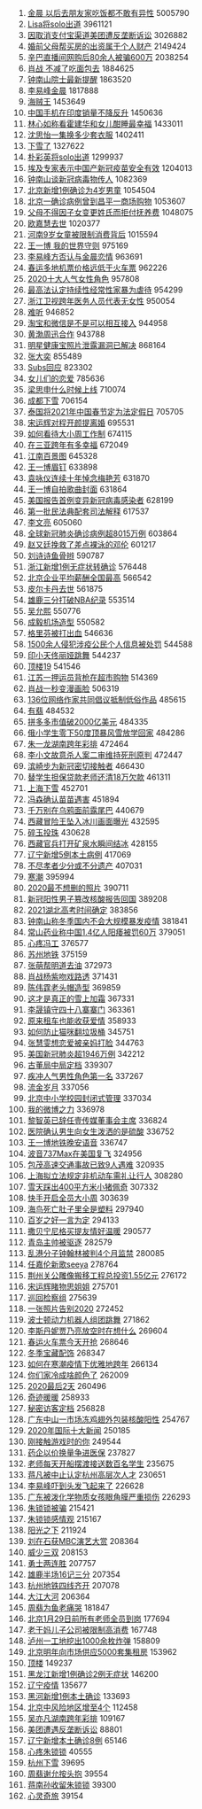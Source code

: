 1. [金晨 以后去朋友家吃饭都不敢有异性](https://s.weibo.com/weibo?q=%E9%87%91%E6%99%A8%20%E4%BB%A5%E5%90%8E%E5%8E%BB%E6%9C%8B%E5%8F%8B%E5%AE%B6%E5%90%83%E9%A5%AD%E9%83%BD%E4%B8%8D%E6%95%A2%E6%9C%89%E5%BC%82%E6%80%A7&Refer=top) 5005790
1. [Lisa将solo出道](https://s.weibo.com/weibo?q=%23Lisa%E5%B0%86solo%E5%87%BA%E9%81%93%23&Refer=top) 3961121
1. [因取消支付宝渠道美团遭反垄断诉讼](https://s.weibo.com/weibo?q=%23%E5%9B%A0%E5%8F%96%E6%B6%88%E6%94%AF%E4%BB%98%E5%AE%9D%E6%B8%A0%E9%81%93%E7%BE%8E%E5%9B%A2%E9%81%AD%E5%8F%8D%E5%9E%84%E6%96%AD%E8%AF%89%E8%AE%BC%23&Refer=top) 3026882
1. [婚前父母帮买房的出资属于个人财产](https://s.weibo.com/weibo?q=%23%E5%A9%9A%E5%89%8D%E7%88%B6%E6%AF%8D%E5%B8%AE%E4%B9%B0%E6%88%BF%E7%9A%84%E5%87%BA%E8%B5%84%E5%B1%9E%E4%BA%8E%E4%B8%AA%E4%BA%BA%E8%B4%A2%E4%BA%A7%23&Refer=top) 2149424
1. [辛巴直播间网购后80余人被骗600万](https://s.weibo.com/weibo?q=%23%E8%BE%9B%E5%B7%B4%E7%9B%B4%E6%92%AD%E9%97%B4%E7%BD%91%E8%B4%AD%E5%90%8E80%E4%BD%99%E4%BA%BA%E8%A2%AB%E9%AA%97600%E4%B8%87%23&Refer=top) 2038254
1. [肖战 不减了吃面包去](https://s.weibo.com/weibo?q=%E8%82%96%E6%88%98%20%E4%B8%8D%E5%87%8F%E4%BA%86%E5%90%83%E9%9D%A2%E5%8C%85%E5%8E%BB&Refer=top) 1884625
1. [钟南山院士最新提醒](https://s.weibo.com/weibo?q=%23%E9%92%9F%E5%8D%97%E5%B1%B1%E9%99%A2%E5%A3%AB%E6%9C%80%E6%96%B0%E6%8F%90%E9%86%92%23&Refer=top) 1863520
1. [李易峰金晨](https://s.weibo.com/weibo?q=%E6%9D%8E%E6%98%93%E5%B3%B0%E9%87%91%E6%99%A8&Refer=top) 1817888
1. [海贼王](https://s.weibo.com/weibo?q=%E6%B5%B7%E8%B4%BC%E7%8E%8B&Refer=top) 1453649
1. [中国手机在印度销量不降反升](https://s.weibo.com/weibo?q=%23%E4%B8%AD%E5%9B%BD%E6%89%8B%E6%9C%BA%E5%9C%A8%E5%8D%B0%E5%BA%A6%E9%94%80%E9%87%8F%E4%B8%8D%E9%99%8D%E5%8F%8D%E5%8D%87%23&Refer=top) 1450636
1. [林心如称看霍建华和女儿酣睡最幸福](https://s.weibo.com/weibo?q=%E6%9E%97%E5%BF%83%E5%A6%82%E7%A7%B0%E7%9C%8B%E9%9C%8D%E5%BB%BA%E5%8D%8E%E5%92%8C%E5%A5%B3%E5%84%BF%E9%85%A3%E7%9D%A1%E6%9C%80%E5%B9%B8%E7%A6%8F&Refer=top) 1433011
1. [沈思怡一集换多少套衣服](https://s.weibo.com/weibo?q=%23%E6%B2%88%E6%80%9D%E6%80%A1%E4%B8%80%E9%9B%86%E6%8D%A2%E5%A4%9A%E5%B0%91%E5%A5%97%E8%A1%A3%E6%9C%8D%23&Refer=top) 1402411
1. [下雪了](https://s.weibo.com/weibo?q=%E4%B8%8B%E9%9B%AA%E4%BA%86&Refer=top) 1327622
1. [朴彩英将solo出道](https://s.weibo.com/weibo?q=%23%E6%9C%B4%E5%BD%A9%E8%8B%B1%E5%B0%86solo%E5%87%BA%E9%81%93%23&Refer=top) 1299937
1. [埃及专家表示中国产新冠疫苗安全有效](https://s.weibo.com/weibo?q=%23%E5%9F%83%E5%8F%8A%E4%B8%93%E5%AE%B6%E8%A1%A8%E7%A4%BA%E4%B8%AD%E5%9B%BD%E4%BA%A7%E6%96%B0%E5%86%A0%E7%96%AB%E8%8B%97%E5%AE%89%E5%85%A8%E6%9C%89%E6%95%88%23&Refer=top) 1204013
1. [钟南山谈新冠病毒物传人](https://s.weibo.com/weibo?q=%23%E9%92%9F%E5%8D%97%E5%B1%B1%E8%B0%88%E6%96%B0%E5%86%A0%E7%97%85%E6%AF%92%E7%89%A9%E4%BC%A0%E4%BA%BA%23&Refer=top) 1082369
1. [北京新增1例确诊为4岁男童](https://s.weibo.com/weibo?q=%23%E5%8C%97%E4%BA%AC%E6%96%B0%E5%A2%9E1%E4%BE%8B%E7%A1%AE%E8%AF%8A%E4%B8%BA4%E5%B2%81%E7%94%B7%E7%AB%A5%23&Refer=top) 1054504
1. [北京一确诊病例曾到昌平一商场购物](https://s.weibo.com/weibo?q=%23%E5%8C%97%E4%BA%AC%E4%B8%80%E7%A1%AE%E8%AF%8A%E7%97%85%E4%BE%8B%E6%9B%BE%E5%88%B0%E6%98%8C%E5%B9%B3%E4%B8%80%E5%95%86%E5%9C%BA%E8%B4%AD%E7%89%A9%23&Refer=top) 1053607
1. [父母不得因子女变更姓氏而拒付抚养费](https://s.weibo.com/weibo?q=%23%E7%88%B6%E6%AF%8D%E4%B8%8D%E5%BE%97%E5%9B%A0%E5%AD%90%E5%A5%B3%E5%8F%98%E6%9B%B4%E5%A7%93%E6%B0%8F%E8%80%8C%E6%8B%92%E4%BB%98%E6%8A%9A%E5%85%BB%E8%B4%B9%23&Refer=top) 1048075
1. [欧嘉慧去世](https://s.weibo.com/weibo?q=%E6%AC%A7%E5%98%89%E6%85%A7%E5%8E%BB%E4%B8%96&Refer=top) 1020377
1. [河南9岁女童被限制消费背后](https://s.weibo.com/weibo?q=%23%E6%B2%B3%E5%8D%979%E5%B2%81%E5%A5%B3%E7%AB%A5%E8%A2%AB%E9%99%90%E5%88%B6%E6%B6%88%E8%B4%B9%E8%83%8C%E5%90%8E%23&Refer=top) 1015594
1. [王一博 我的世界守则](https://s.weibo.com/weibo?q=%E7%8E%8B%E4%B8%80%E5%8D%9A%20%E6%88%91%E7%9A%84%E4%B8%96%E7%95%8C%E5%AE%88%E5%88%99&Refer=top) 975169
1. [李易峰方否认与金晨恋情](https://s.weibo.com/weibo?q=%23%E6%9D%8E%E6%98%93%E5%B3%B0%E6%96%B9%E5%90%A6%E8%AE%A4%E4%B8%8E%E9%87%91%E6%99%A8%E6%81%8B%E6%83%85%23&Refer=top) 963691
1. [春运多地机票价格远低于火车票](https://s.weibo.com/weibo?q=%23%E6%98%A5%E8%BF%90%E5%A4%9A%E5%9C%B0%E6%9C%BA%E7%A5%A8%E4%BB%B7%E6%A0%BC%E8%BF%9C%E4%BD%8E%E4%BA%8E%E7%81%AB%E8%BD%A6%E7%A5%A8%23&Refer=top) 962226
1. [2020十大人气女性角色](https://s.weibo.com/weibo?q=%232020%E5%8D%81%E5%A4%A7%E4%BA%BA%E6%B0%94%E5%A5%B3%E6%80%A7%E8%A7%92%E8%89%B2%23&Refer=top) 957808
1. [最高法认定持续性经常性家暴为虐待](https://s.weibo.com/weibo?q=%E6%9C%80%E9%AB%98%E6%B3%95%E8%AE%A4%E5%AE%9A%E6%8C%81%E7%BB%AD%E6%80%A7%E7%BB%8F%E5%B8%B8%E6%80%A7%E5%AE%B6%E6%9A%B4%E4%B8%BA%E8%99%90%E5%BE%85&Refer=top) 954299
1. [浙江卫视跨年医务人员代表无女性](https://s.weibo.com/weibo?q=%23%E6%B5%99%E6%B1%9F%E5%8D%AB%E8%A7%86%E8%B7%A8%E5%B9%B4%E5%8C%BB%E5%8A%A1%E4%BA%BA%E5%91%98%E4%BB%A3%E8%A1%A8%E6%97%A0%E5%A5%B3%E6%80%A7%23&Refer=top) 950054
1. [难听](https://s.weibo.com/weibo?q=%E9%9A%BE%E5%90%AC&Refer=top) 946852
1. [淘宝和微信是不是可以相互接入](https://s.weibo.com/weibo?q=%23%E6%B7%98%E5%AE%9D%E5%92%8C%E5%BE%AE%E4%BF%A1%E6%98%AF%E4%B8%8D%E6%98%AF%E5%8F%AF%E4%BB%A5%E7%9B%B8%E4%BA%92%E6%8E%A5%E5%85%A5%23&Refer=top) 944958
1. [黄渤周迅合作](https://s.weibo.com/weibo?q=%E9%BB%84%E6%B8%A4%E5%91%A8%E8%BF%85%E5%90%88%E4%BD%9C&Refer=top) 943788
1. [明星健康宝照片泄露漏洞已解决](https://s.weibo.com/weibo?q=%23%E6%98%8E%E6%98%9F%E5%81%A5%E5%BA%B7%E5%AE%9D%E7%85%A7%E7%89%87%E6%B3%84%E9%9C%B2%E6%BC%8F%E6%B4%9E%E5%B7%B2%E8%A7%A3%E5%86%B3%23&Refer=top) 868164
1. [张大奕](https://s.weibo.com/weibo?q=%E5%BC%A0%E5%A4%A7%E5%A5%95&Refer=top) 855489
1. [Subs回应](https://s.weibo.com/weibo?q=Subs%E5%9B%9E%E5%BA%94&Refer=top) 823302
1. [女儿们的恋爱](https://s.weibo.com/weibo?q=%E5%A5%B3%E5%84%BF%E4%BB%AC%E7%9A%84%E6%81%8B%E7%88%B1&Refer=top) 785636
1. [梁思申什么时候上线](https://s.weibo.com/weibo?q=%23%E6%A2%81%E6%80%9D%E7%94%B3%E4%BB%80%E4%B9%88%E6%97%B6%E5%80%99%E4%B8%8A%E7%BA%BF%23&Refer=top) 710074
1. [成都下雪](https://s.weibo.com/weibo?q=%E6%88%90%E9%83%BD%E4%B8%8B%E9%9B%AA&Refer=top) 706154
1. [泰国将2021年中国春节定为法定假日](https://s.weibo.com/weibo?q=%23%E6%B3%B0%E5%9B%BD%E5%B0%862021%E5%B9%B4%E4%B8%AD%E5%9B%BD%E6%98%A5%E8%8A%82%E5%AE%9A%E4%B8%BA%E6%B3%95%E5%AE%9A%E5%81%87%E6%97%A5%23&Refer=top) 705705
1. [宋运辉对程开颜提离婚](https://s.weibo.com/weibo?q=%23%E5%AE%8B%E8%BF%90%E8%BE%89%E5%AF%B9%E7%A8%8B%E5%BC%80%E9%A2%9C%E6%8F%90%E7%A6%BB%E5%A9%9A%23&Refer=top) 695531
1. [如何看待大小周工作制](https://s.weibo.com/weibo?q=%23%E5%A6%82%E4%BD%95%E7%9C%8B%E5%BE%85%E5%A4%A7%E5%B0%8F%E5%91%A8%E5%B7%A5%E4%BD%9C%E5%88%B6%23&Refer=top) 674115
1. [在三亚跨年有多幸福](https://s.weibo.com/weibo?q=%23%E5%9C%A8%E4%B8%89%E4%BA%9A%E8%B7%A8%E5%B9%B4%E6%9C%89%E5%A4%9A%E5%B9%B8%E7%A6%8F%23&Refer=top) 672049
1. [江南百景图](https://s.weibo.com/weibo?q=%E6%B1%9F%E5%8D%97%E7%99%BE%E6%99%AF%E5%9B%BE&Refer=top) 645328
1. [王一博眉钉](https://s.weibo.com/weibo?q=%23%E7%8E%8B%E4%B8%80%E5%8D%9A%E7%9C%89%E9%92%89%23&Refer=top) 633898
1. [袁咏仪连续十年悼念梅艳芳](https://s.weibo.com/weibo?q=%E8%A2%81%E5%92%8F%E4%BB%AA%E8%BF%9E%E7%BB%AD%E5%8D%81%E5%B9%B4%E6%82%BC%E5%BF%B5%E6%A2%85%E8%89%B3%E8%8A%B3&Refer=top) 631870
1. [王一博自拍歌曲封面](https://s.weibo.com/weibo?q=%23%E7%8E%8B%E4%B8%80%E5%8D%9A%E8%87%AA%E6%8B%8D%E6%AD%8C%E6%9B%B2%E5%B0%81%E9%9D%A2%23&Refer=top) 631864
1. [美国报告首例变异新冠病毒感染者](https://s.weibo.com/weibo?q=%23%E7%BE%8E%E5%9B%BD%E6%8A%A5%E5%91%8A%E9%A6%96%E4%BE%8B%E5%8F%98%E5%BC%82%E6%96%B0%E5%86%A0%E7%97%85%E6%AF%92%E6%84%9F%E6%9F%93%E8%80%85%23&Refer=top) 628199
1. [第一批民法典配套司法解释](https://s.weibo.com/weibo?q=%23%E7%AC%AC%E4%B8%80%E6%89%B9%E6%B0%91%E6%B3%95%E5%85%B8%E9%85%8D%E5%A5%97%E5%8F%B8%E6%B3%95%E8%A7%A3%E9%87%8A%23&Refer=top) 617537
1. [李文亮](https://s.weibo.com/weibo?q=%E6%9D%8E%E6%96%87%E4%BA%AE&Refer=top) 605060
1. [全球新冠肺炎确诊病例超8015万例](https://s.weibo.com/weibo?q=%23%E5%85%A8%E7%90%83%E6%96%B0%E5%86%A0%E8%82%BA%E7%82%8E%E7%A1%AE%E8%AF%8A%E7%97%85%E4%BE%8B%E8%B6%858015%E4%B8%87%E4%BE%8B%23&Refer=top) 603864
1. [赵又廷挽救了差点裸泳的邓伦](https://s.weibo.com/weibo?q=%23%E8%B5%B5%E5%8F%88%E5%BB%B7%E6%8C%BD%E6%95%91%E4%BA%86%E5%B7%AE%E7%82%B9%E8%A3%B8%E6%B3%B3%E7%9A%84%E9%82%93%E4%BC%A6%23&Refer=top) 601217
1. [刘诗诗鱼骨辫](https://s.weibo.com/weibo?q=%23%E5%88%98%E8%AF%97%E8%AF%97%E9%B1%BC%E9%AA%A8%E8%BE%AB%23&Refer=top) 590787
1. [浙江新增1例无症状转确诊](https://s.weibo.com/weibo?q=%23%E6%B5%99%E6%B1%9F%E6%96%B0%E5%A2%9E1%E4%BE%8B%E6%97%A0%E7%97%87%E7%8A%B6%E8%BD%AC%E7%A1%AE%E8%AF%8A%23&Refer=top) 576448
1. [北京企业平均薪酬全国最高](https://s.weibo.com/weibo?q=%23%E5%8C%97%E4%BA%AC%E4%BC%81%E4%B8%9A%E5%B9%B3%E5%9D%87%E8%96%AA%E9%85%AC%E5%85%A8%E5%9B%BD%E6%9C%80%E9%AB%98%23&Refer=top) 566542
1. [皮尔卡丹去世](https://s.weibo.com/weibo?q=%23%E7%9A%AE%E5%B0%94%E5%8D%A1%E4%B8%B9%E5%8E%BB%E4%B8%96%23&Refer=top) 561875
1. [雄鹿三分打破NBA纪录](https://s.weibo.com/weibo?q=%E9%9B%84%E9%B9%BF%E4%B8%89%E5%88%86%E6%89%93%E7%A0%B4NBA%E7%BA%AA%E5%BD%95&Refer=top) 553514
1. [吴允熙](https://s.weibo.com/weibo?q=%E5%90%B4%E5%85%81%E7%86%99&Refer=top) 550776
1. [成毅机场造型](https://s.weibo.com/weibo?q=%23%E6%88%90%E6%AF%85%E6%9C%BA%E5%9C%BA%E9%80%A0%E5%9E%8B%23&Refer=top) 550582
1. [格里芬被打出血](https://s.weibo.com/weibo?q=%E6%A0%BC%E9%87%8C%E8%8A%AC%E8%A2%AB%E6%89%93%E5%87%BA%E8%A1%80&Refer=top) 546636
1. [1500余人侵犯涉疫公民个人信息被处罚](https://s.weibo.com/weibo?q=%231500%E4%BD%99%E4%BA%BA%E4%BE%B5%E7%8A%AF%E6%B6%89%E7%96%AB%E5%85%AC%E6%B0%91%E4%B8%AA%E4%BA%BA%E4%BF%A1%E6%81%AF%E8%A2%AB%E5%A4%84%E7%BD%9A%23&Refer=top) 544588
1. [印小天佟丽娅跳舞](https://s.weibo.com/weibo?q=%23%E5%8D%B0%E5%B0%8F%E5%A4%A9%E4%BD%9F%E4%B8%BD%E5%A8%85%E8%B7%B3%E8%88%9E%23&Refer=top) 544237
1. [顶楼19](https://s.weibo.com/weibo?q=%E9%A1%B6%E6%A5%BC19&Refer=top) 541546
1. [江苏一押运员背枪在超市购物](https://s.weibo.com/weibo?q=%E6%B1%9F%E8%8B%8F%E4%B8%80%E6%8A%BC%E8%BF%90%E5%91%98%E8%83%8C%E6%9E%AA%E5%9C%A8%E8%B6%85%E5%B8%82%E8%B4%AD%E7%89%A9&Refer=top) 514369
1. [肖战一秒变漫画脸](https://s.weibo.com/weibo?q=%E8%82%96%E6%88%98%E4%B8%80%E7%A7%92%E5%8F%98%E6%BC%AB%E7%94%BB%E8%84%B8&Refer=top) 506319
1. [136位网络作家共同倡议抵制低俗作品](https://s.weibo.com/weibo?q=%23136%E4%BD%8D%E7%BD%91%E7%BB%9C%E4%BD%9C%E5%AE%B6%E5%85%B1%E5%90%8C%E5%80%A1%E8%AE%AE%E6%8A%B5%E5%88%B6%E4%BD%8E%E4%BF%97%E4%BD%9C%E5%93%81%23&Refer=top) 485615
1. [有翡](https://s.weibo.com/weibo?q=%E6%9C%89%E7%BF%A1&Refer=top) 484532
1. [拼多多市值破2000亿美元](https://s.weibo.com/weibo?q=%23%E6%8B%BC%E5%A4%9A%E5%A4%9A%E5%B8%82%E5%80%BC%E7%A0%B42000%E4%BA%BF%E7%BE%8E%E5%85%83%23&Refer=top) 484335
1. [俄小学生零下50度顶暴风雪放学回家](https://s.weibo.com/weibo?q=%23%E4%BF%84%E5%B0%8F%E5%AD%A6%E7%94%9F%E9%9B%B6%E4%B8%8B50%E5%BA%A6%E9%A1%B6%E6%9A%B4%E9%A3%8E%E9%9B%AA%E6%94%BE%E5%AD%A6%E5%9B%9E%E5%AE%B6%23&Refer=top) 484286
1. [朱一龙湖南跨年彩排](https://s.weibo.com/weibo?q=%23%E6%9C%B1%E4%B8%80%E9%BE%99%E6%B9%96%E5%8D%97%E8%B7%A8%E5%B9%B4%E5%BD%A9%E6%8E%92%23&Refer=top) 472464
1. [李小文故意杀人案二审维持死刑原判](https://s.weibo.com/weibo?q=%23%E6%9D%8E%E5%B0%8F%E6%96%87%E6%95%85%E6%84%8F%E6%9D%80%E4%BA%BA%E6%A1%88%E4%BA%8C%E5%AE%A1%E7%BB%B4%E6%8C%81%E6%AD%BB%E5%88%91%E5%8E%9F%E5%88%A4%23&Refer=top) 472447
1. [滨崎步为新冠密切接触者](https://s.weibo.com/weibo?q=%E6%BB%A8%E5%B4%8E%E6%AD%A5%E4%B8%BA%E6%96%B0%E5%86%A0%E5%AF%86%E5%88%87%E6%8E%A5%E8%A7%A6%E8%80%85&Refer=top) 466430
1. [替学生担保贷款老师还清18万欠款](https://s.weibo.com/weibo?q=%E6%9B%BF%E5%AD%A6%E7%94%9F%E6%8B%85%E4%BF%9D%E8%B4%B7%E6%AC%BE%E8%80%81%E5%B8%88%E8%BF%98%E6%B8%8518%E4%B8%87%E6%AC%A0%E6%AC%BE&Refer=top) 461311
1. [上海下雪](https://s.weibo.com/weibo?q=%E4%B8%8A%E6%B5%B7%E4%B8%8B%E9%9B%AA&Refer=top) 452701
1. [冯森确认苗苗遇害](https://s.weibo.com/weibo?q=%23%E5%86%AF%E6%A3%AE%E7%A1%AE%E8%AE%A4%E8%8B%97%E8%8B%97%E9%81%87%E5%AE%B3%23&Refer=top) 451894
1. [千万别在乌鸦面前露尾巴](https://s.weibo.com/weibo?q=%23%E5%8D%83%E4%B8%87%E5%88%AB%E5%9C%A8%E4%B9%8C%E9%B8%A6%E9%9D%A2%E5%89%8D%E9%9C%B2%E5%B0%BE%E5%B7%B4%23&Refer=top) 440679
1. [西藏冒险王坠入冰川画面曝光](https://s.weibo.com/weibo?q=%23%E8%A5%BF%E8%97%8F%E5%86%92%E9%99%A9%E7%8E%8B%E5%9D%A0%E5%85%A5%E5%86%B0%E5%B7%9D%E7%94%BB%E9%9D%A2%E6%9B%9D%E5%85%89%23&Refer=top) 432595
1. [碎玉投珠](https://s.weibo.com/weibo?q=%E7%A2%8E%E7%8E%89%E6%8A%95%E7%8F%A0&Refer=top) 430628
1. [西藏官兵打开矿泉水瞬间结冰](https://s.weibo.com/weibo?q=%23%E8%A5%BF%E8%97%8F%E5%AE%98%E5%85%B5%E6%89%93%E5%BC%80%E7%9F%BF%E6%B3%89%E6%B0%B4%E7%9E%AC%E9%97%B4%E7%BB%93%E5%86%B0%23&Refer=top) 428155
1. [辽宁新增5例本土病例](https://s.weibo.com/weibo?q=%23%E8%BE%BD%E5%AE%81%E6%96%B0%E5%A2%9E5%E4%BE%8B%E6%9C%AC%E5%9C%9F%E7%97%85%E4%BE%8B%23&Refer=top) 417069
1. [不尽孝者少分或不分遗产](https://s.weibo.com/weibo?q=%23%E4%B8%8D%E5%B0%BD%E5%AD%9D%E8%80%85%E5%B0%91%E5%88%86%E6%88%96%E4%B8%8D%E5%88%86%E9%81%97%E4%BA%A7%23&Refer=top) 407031
1. [寒潮](https://s.weibo.com/weibo?q=%E5%AF%92%E6%BD%AE&Refer=top) 395994
1. [2020最不想删的照片](https://s.weibo.com/weibo?q=%232020%E6%9C%80%E4%B8%8D%E6%83%B3%E5%88%A0%E7%9A%84%E7%85%A7%E7%89%87%23&Refer=top) 390711
1. [新冠阳性男子篡改核酸报告回国](https://s.weibo.com/weibo?q=%23%E6%96%B0%E5%86%A0%E9%98%B3%E6%80%A7%E7%94%B7%E5%AD%90%E7%AF%A1%E6%94%B9%E6%A0%B8%E9%85%B8%E6%8A%A5%E5%91%8A%E5%9B%9E%E5%9B%BD%23&Refer=top) 389208
1. [2021湖北高考时间确定](https://s.weibo.com/weibo?q=%232021%E6%B9%96%E5%8C%97%E9%AB%98%E8%80%83%E6%97%B6%E9%97%B4%E7%A1%AE%E5%AE%9A%23&Refer=top) 383856
1. [钟南山称冬季国内不会大规模暴发疫情](https://s.weibo.com/weibo?q=%23%E9%92%9F%E5%8D%97%E5%B1%B1%E7%A7%B0%E5%86%AC%E5%AD%A3%E5%9B%BD%E5%86%85%E4%B8%8D%E4%BC%9A%E5%A4%A7%E8%A7%84%E6%A8%A1%E6%9A%B4%E5%8F%91%E7%96%AB%E6%83%85%23&Refer=top) 381841
1. [常山药业称中国1.4亿人阳痿被罚60万](https://s.weibo.com/weibo?q=%23%E5%B8%B8%E5%B1%B1%E8%8D%AF%E4%B8%9A%E7%A7%B0%E4%B8%AD%E5%9B%BD1.4%E4%BA%BF%E4%BA%BA%E9%98%B3%E7%97%BF%E8%A2%AB%E7%BD%9A60%E4%B8%87%23&Refer=top) 379051
1. [心疼冯工](https://s.weibo.com/weibo?q=%23%E5%BF%83%E7%96%BC%E5%86%AF%E5%B7%A5%23&Refer=top) 376577
1. [苏州地铁](https://s.weibo.com/weibo?q=%E8%8B%8F%E5%B7%9E%E5%9C%B0%E9%93%81&Refer=top) 375159
1. [张萌帮明道去油](https://s.weibo.com/weibo?q=%23%E5%BC%A0%E8%90%8C%E5%B8%AE%E6%98%8E%E9%81%93%E5%8E%BB%E6%B2%B9%23&Refer=top) 372973
1. [肖战杨紫吻戏路透](https://s.weibo.com/weibo?q=%23%E8%82%96%E6%88%98%E6%9D%A8%E7%B4%AB%E5%90%BB%E6%88%8F%E8%B7%AF%E9%80%8F%23&Refer=top) 371431
1. [陈伟霆老头帽造型](https://s.weibo.com/weibo?q=%23%E9%99%88%E4%BC%9F%E9%9C%86%E8%80%81%E5%A4%B4%E5%B8%BD%E9%80%A0%E5%9E%8B%23&Refer=top) 369859
1. [这才是真正的雪上加霜](https://s.weibo.com/weibo?q=%23%E8%BF%99%E6%89%8D%E6%98%AF%E7%9C%9F%E6%AD%A3%E7%9A%84%E9%9B%AA%E4%B8%8A%E5%8A%A0%E9%9C%9C%23&Refer=top) 367331
1. [李晟镇守四十八寨寨门](https://s.weibo.com/weibo?q=%23%E6%9D%8E%E6%99%9F%E9%95%87%E5%AE%88%E5%9B%9B%E5%8D%81%E5%85%AB%E5%AF%A8%E5%AF%A8%E9%97%A8%23&Refer=top) 363361
1. [原来租车也能收获爱情](https://s.weibo.com/weibo?q=%23%E5%8E%9F%E6%9D%A5%E7%A7%9F%E8%BD%A6%E4%B9%9F%E8%83%BD%E6%94%B6%E8%8E%B7%E7%88%B1%E6%83%85%23&Refer=top) 358933
1. [如何防止猫咪翻垃圾桶](https://s.weibo.com/weibo?q=%23%E5%A6%82%E4%BD%95%E9%98%B2%E6%AD%A2%E7%8C%AB%E5%92%AA%E7%BF%BB%E5%9E%83%E5%9C%BE%E6%A1%B6%23&Refer=top) 345751
1. [张慧雯想恋爱被亲妈打脸](https://s.weibo.com/weibo?q=%23%E5%BC%A0%E6%85%A7%E9%9B%AF%E6%83%B3%E6%81%8B%E7%88%B1%E8%A2%AB%E4%BA%B2%E5%A6%88%E6%89%93%E8%84%B8%23&Refer=top) 344763
1. [美国新冠肺炎超1946万例](https://s.weibo.com/weibo?q=%23%E7%BE%8E%E5%9B%BD%E6%96%B0%E5%86%A0%E8%82%BA%E7%82%8E%E8%B6%851946%E4%B8%87%E4%BE%8B%23&Refer=top) 342212
1. [古董局中局定档](https://s.weibo.com/weibo?q=%E5%8F%A4%E8%91%A3%E5%B1%80%E4%B8%AD%E5%B1%80%E5%AE%9A%E6%A1%A3&Refer=top) 339307
1. [疾冲人气男性角色第一名](https://s.weibo.com/weibo?q=%23%E7%96%BE%E5%86%B2%E4%BA%BA%E6%B0%94%E7%94%B7%E6%80%A7%E8%A7%92%E8%89%B2%E7%AC%AC%E4%B8%80%E5%90%8D%23&Refer=top) 337267
1. [流金岁月](https://s.weibo.com/weibo?q=%E6%B5%81%E9%87%91%E5%B2%81%E6%9C%88&Refer=top) 337056
1. [北京中小学校园封闭式管理](https://s.weibo.com/weibo?q=%23%E5%8C%97%E4%BA%AC%E4%B8%AD%E5%B0%8F%E5%AD%A6%E6%A0%A1%E5%9B%AD%E5%B0%81%E9%97%AD%E5%BC%8F%E7%AE%A1%E7%90%86%23&Refer=top) 337034
1. [我的微博之力](https://s.weibo.com/weibo?q=%23%E6%88%91%E7%9A%84%E5%BE%AE%E5%8D%9A%E4%B9%8B%E5%8A%9B%23&Refer=top) 336978
1. [黎智英已辞任壹传媒董事会主席](https://s.weibo.com/weibo?q=%23%E9%BB%8E%E6%99%BA%E8%8B%B1%E5%B7%B2%E8%BE%9E%E4%BB%BB%E5%A3%B9%E4%BC%A0%E5%AA%92%E8%91%A3%E4%BA%8B%E4%BC%9A%E4%B8%BB%E5%B8%AD%23&Refer=top) 336824
1. [医院确认男生向女生泼洒的是硫酸](https://s.weibo.com/weibo?q=%23%E5%8C%BB%E9%99%A2%E7%A1%AE%E8%AE%A4%E7%94%B7%E7%94%9F%E5%90%91%E5%A5%B3%E7%94%9F%E6%B3%BC%E6%B4%92%E7%9A%84%E6%98%AF%E7%A1%AB%E9%85%B8%23&Refer=top) 336752
1. [王一博地铁晚安语音](https://s.weibo.com/weibo?q=%23%E7%8E%8B%E4%B8%80%E5%8D%9A%E5%9C%B0%E9%93%81%E6%99%9A%E5%AE%89%E8%AF%AD%E9%9F%B3%23&Refer=top) 336747
1. [波音737Max在美国复飞](https://s.weibo.com/weibo?q=%E6%B3%A2%E9%9F%B3737Max%E5%9C%A8%E7%BE%8E%E5%9B%BD%E5%A4%8D%E9%A3%9E&Refer=top) 324956
1. [包茂高速交通事故已致9人遇难](https://s.weibo.com/weibo?q=%23%E5%8C%85%E8%8C%82%E9%AB%98%E9%80%9F%E4%BA%A4%E9%80%9A%E4%BA%8B%E6%95%85%E5%B7%B2%E8%87%B49%E4%BA%BA%E9%81%87%E9%9A%BE%23&Refer=top) 320935
1. [上海拟立法规定非机动车需礼让行人](https://s.weibo.com/weibo?q=%23%E4%B8%8A%E6%B5%B7%E6%8B%9F%E7%AB%8B%E6%B3%95%E8%A7%84%E5%AE%9A%E9%9D%9E%E6%9C%BA%E5%8A%A8%E8%BD%A6%E9%9C%80%E7%A4%BC%E8%AE%A9%E8%A1%8C%E4%BA%BA%23&Refer=top) 308280
1. [雪天踩出400平方米小猪佩奇](https://s.weibo.com/weibo?q=%E9%9B%AA%E5%A4%A9%E8%B8%A9%E5%87%BA400%E5%B9%B3%E6%96%B9%E7%B1%B3%E5%B0%8F%E7%8C%AA%E4%BD%A9%E5%A5%87&Refer=top) 307332
1. [快手开启全员大小周](https://s.weibo.com/weibo?q=%E5%BF%AB%E6%89%8B%E5%BC%80%E5%90%AF%E5%85%A8%E5%91%98%E5%A4%A7%E5%B0%8F%E5%91%A8&Refer=top) 303639
1. [海鸟死亡肚子里全是塑料](https://s.weibo.com/weibo?q=%23%E6%B5%B7%E9%B8%9F%E6%AD%BB%E4%BA%A1%E8%82%9A%E5%AD%90%E9%87%8C%E5%85%A8%E6%98%AF%E5%A1%91%E6%96%99%23&Refer=top) 297940
1. [百岁之好一言为定](https://s.weibo.com/weibo?q=%E7%99%BE%E5%B2%81%E4%B9%8B%E5%A5%BD%E4%B8%80%E8%A8%80%E4%B8%BA%E5%AE%9A&Refer=top) 294133
1. [撒贝宁尼格买提友情好温暖](https://s.weibo.com/weibo?q=%23%E6%92%92%E8%B4%9D%E5%AE%81%E5%B0%BC%E6%A0%BC%E4%B9%B0%E6%8F%90%E5%8F%8B%E6%83%85%E5%A5%BD%E6%B8%A9%E6%9A%96%23&Refer=top) 290577
1. [青岛主帅被驱逐](https://s.weibo.com/weibo?q=%23%E9%9D%92%E5%B2%9B%E4%B8%BB%E5%B8%85%E8%A2%AB%E9%A9%B1%E9%80%90%23&Refer=top) 282579
1. [乱港分子钟翰林被判4个月监禁](https://s.weibo.com/weibo?q=%23%E4%B9%B1%E6%B8%AF%E5%88%86%E5%AD%90%E9%92%9F%E7%BF%B0%E6%9E%97%E8%A2%AB%E5%88%A44%E4%B8%AA%E6%9C%88%E7%9B%91%E7%A6%81%23&Refer=top) 280085
1. [任嘉伦新歌seeya](https://s.weibo.com/weibo?q=%23%E4%BB%BB%E5%98%89%E4%BC%A6%E6%96%B0%E6%AD%8Cseeya%23&Refer=top) 278764
1. [荆州关公雕像搬移工程总投资1.55亿元](https://s.weibo.com/weibo?q=%E8%8D%86%E5%B7%9E%E5%85%B3%E5%85%AC%E9%9B%95%E5%83%8F%E6%90%AC%E7%A7%BB%E5%B7%A5%E7%A8%8B%E6%80%BB%E6%8A%95%E8%B5%841.55%E4%BA%BF%E5%85%83&Refer=top) 276172
1. [宋运辉睹物思姐姐](https://s.weibo.com/weibo?q=%E5%AE%8B%E8%BF%90%E8%BE%89%E7%9D%B9%E7%89%A9%E6%80%9D%E5%A7%90%E5%A7%90&Refer=top) 275701
1. [巡回检察组](https://s.weibo.com/weibo?q=%E5%B7%A1%E5%9B%9E%E6%A3%80%E5%AF%9F%E7%BB%84&Refer=top) 275639
1. [一张照片告别2020](https://s.weibo.com/weibo?q=%23%E4%B8%80%E5%BC%A0%E7%85%A7%E7%89%87%E5%91%8A%E5%88%AB2020%23&Refer=top) 272452
1. [波士顿动力机器人组团跳舞](https://s.weibo.com/weibo?q=%E6%B3%A2%E5%A3%AB%E9%A1%BF%E5%8A%A8%E5%8A%9B%E6%9C%BA%E5%99%A8%E4%BA%BA%E7%BB%84%E5%9B%A2%E8%B7%B3%E8%88%9E&Refer=top) 271862
1. [李斯丹妮贾乃亮放空时在想什么](https://s.weibo.com/weibo?q=%23%E6%9D%8E%E6%96%AF%E4%B8%B9%E5%A6%AE%E8%B4%BE%E4%B9%83%E4%BA%AE%E6%94%BE%E7%A9%BA%E6%97%B6%E5%9C%A8%E6%83%B3%E4%BB%80%E4%B9%88%23&Refer=top) 269604
1. [春运火车票今天开抢](https://s.weibo.com/weibo?q=%23%E6%98%A5%E8%BF%90%E7%81%AB%E8%BD%A6%E7%A5%A8%E4%BB%8A%E5%A4%A9%E5%BC%80%E6%8A%A2%23&Refer=top) 268646
1. [冬季宝藏配饰](https://s.weibo.com/weibo?q=%23%E5%86%AC%E5%AD%A3%E5%AE%9D%E8%97%8F%E9%85%8D%E9%A5%B0%23&Refer=top) 268347
1. [如何在寒潮疫情下优雅地跨年](https://s.weibo.com/weibo?q=%23%E5%A6%82%E4%BD%95%E5%9C%A8%E5%AF%92%E6%BD%AE%E7%96%AB%E6%83%85%E4%B8%8B%E4%BC%98%E9%9B%85%E5%9C%B0%E8%B7%A8%E5%B9%B4%23&Refer=top) 266134
1. [你们家冷成啥颜色了](https://s.weibo.com/weibo?q=%23%E4%BD%A0%E4%BB%AC%E5%AE%B6%E5%86%B7%E6%88%90%E5%95%A5%E9%A2%9C%E8%89%B2%E4%BA%86%23&Refer=top) 262009
1. [2020最后2天](https://s.weibo.com/weibo?q=2020%E6%9C%80%E5%90%8E2%E5%A4%A9&Refer=top) 260496
1. [奇迹暖暖](https://s.weibo.com/weibo?q=%E5%A5%87%E8%BF%B9%E6%9A%96%E6%9A%96&Refer=top) 258933
1. [秘密访客定档](https://s.weibo.com/weibo?q=%23%E7%A7%98%E5%AF%86%E8%AE%BF%E5%AE%A2%E5%AE%9A%E6%A1%A3%23&Refer=top) 256828
1. [广东中山一市场冻鸡翅外包装核酸阳性](https://s.weibo.com/weibo?q=%23%E5%B9%BF%E4%B8%9C%E4%B8%AD%E5%B1%B1%E4%B8%80%E5%B8%82%E5%9C%BA%E5%86%BB%E9%B8%A1%E7%BF%85%E5%A4%96%E5%8C%85%E8%A3%85%E6%A0%B8%E9%85%B8%E9%98%B3%E6%80%A7%23&Refer=top) 254767
1. [2020年国际十大新闻](https://s.weibo.com/weibo?q=%232020%E5%B9%B4%E5%9B%BD%E9%99%85%E5%8D%81%E5%A4%A7%E6%96%B0%E9%97%BB%23&Refer=top) 250185
1. [刚接触游戏时的你](https://s.weibo.com/weibo?q=%23%E5%88%9A%E6%8E%A5%E8%A7%A6%E6%B8%B8%E6%88%8F%E6%97%B6%E7%9A%84%E4%BD%A0%23&Refer=top) 249544
1. [药企以价换量争进医保](https://s.weibo.com/weibo?q=%23%E8%8D%AF%E4%BC%81%E4%BB%A5%E4%BB%B7%E6%8D%A2%E9%87%8F%E4%BA%89%E8%BF%9B%E5%8C%BB%E4%BF%9D%23&Refer=top) 237827
1. [老师每天开船摆渡接送数百名学生](https://s.weibo.com/weibo?q=%23%E8%80%81%E5%B8%88%E6%AF%8F%E5%A4%A9%E5%BC%80%E8%88%B9%E6%91%86%E6%B8%A1%E6%8E%A5%E9%80%81%E6%95%B0%E7%99%BE%E5%90%8D%E5%AD%A6%E7%94%9F%23&Refer=top) 235675
1. [蒋凡被中止认定杭州高层次人才](https://s.weibo.com/weibo?q=%23%E8%92%8B%E5%87%A1%E8%A2%AB%E4%B8%AD%E6%AD%A2%E8%AE%A4%E5%AE%9A%E6%9D%AD%E5%B7%9E%E9%AB%98%E5%B1%82%E6%AC%A1%E4%BA%BA%E6%89%8D%23&Refer=top) 230651
1. [李易峰吓到头发飞起来了](https://s.weibo.com/weibo?q=%23%E6%9D%8E%E6%98%93%E5%B3%B0%E5%90%93%E5%88%B0%E5%A4%B4%E5%8F%91%E9%A3%9E%E8%B5%B7%E6%9D%A5%E4%BA%86%23&Refer=top) 226628
1. [广东被泼化学物质女孩眼角膜严重损伤](https://s.weibo.com/weibo?q=%23%E5%B9%BF%E4%B8%9C%E8%A2%AB%E6%B3%BC%E5%8C%96%E5%AD%A6%E7%89%A9%E8%B4%A8%E5%A5%B3%E5%AD%A9%E7%9C%BC%E8%A7%92%E8%86%9C%E4%B8%A5%E9%87%8D%E6%8D%9F%E4%BC%A4%23&Refer=top) 226293
1. [朱锁锁被骗](https://s.weibo.com/weibo?q=%23%E6%9C%B1%E9%94%81%E9%94%81%E8%A2%AB%E9%AA%97%23&Refer=top) 215421
1. [朱锁锁感情观](https://s.weibo.com/weibo?q=%23%E6%9C%B1%E9%94%81%E9%94%81%E6%84%9F%E6%83%85%E8%A7%82%23&Refer=top) 215167
1. [阳光之下](https://s.weibo.com/weibo?q=%E9%98%B3%E5%85%89%E4%B9%8B%E4%B8%8B&Refer=top) 211924
1. [刘在石获MBC演艺大赏](https://s.weibo.com/weibo?q=%E5%88%98%E5%9C%A8%E7%9F%B3%E8%8E%B7MBC%E6%BC%94%E8%89%BA%E5%A4%A7%E8%B5%8F&Refer=top) 208364
1. [威少三双](https://s.weibo.com/weibo?q=%E5%A8%81%E5%B0%91%E4%B8%89%E5%8F%8C&Refer=top) 208153
1. [勇士两连胜](https://s.weibo.com/weibo?q=%E5%8B%87%E5%A3%AB%E4%B8%A4%E8%BF%9E%E8%83%9C&Refer=top) 207757
1. [雄鹿半场16记三分](https://s.weibo.com/weibo?q=%E9%9B%84%E9%B9%BF%E5%8D%8A%E5%9C%BA16%E8%AE%B0%E4%B8%89%E5%88%86&Refer=top) 207354
1. [杭州地铁四线齐开](https://s.weibo.com/weibo?q=%23%E6%9D%AD%E5%B7%9E%E5%9C%B0%E9%93%81%E5%9B%9B%E7%BA%BF%E9%BD%90%E5%BC%80%23&Refer=top) 207078
1. [大江大河](https://s.weibo.com/weibo?q=%E5%A4%A7%E6%B1%9F%E5%A4%A7%E6%B2%B3&Refer=top) 206364
1. [周翡为鱼老痛哭](https://s.weibo.com/weibo?q=%23%E5%91%A8%E7%BF%A1%E4%B8%BA%E9%B1%BC%E8%80%81%E7%97%9B%E5%93%AD%23&Refer=top) 181847
1. [北京1月29日前所有老师全员到岗](https://s.weibo.com/weibo?q=%23%E5%8C%97%E4%BA%AC1%E6%9C%8829%E6%97%A5%E5%89%8D%E6%89%80%E6%9C%89%E8%80%81%E5%B8%88%E5%85%A8%E5%91%98%E5%88%B0%E5%B2%97%23&Refer=top) 177694
1. [老干妈儿子公司被限制高消费](https://s.weibo.com/weibo?q=%E8%80%81%E5%B9%B2%E5%A6%88%E5%84%BF%E5%AD%90%E5%85%AC%E5%8F%B8%E8%A2%AB%E9%99%90%E5%88%B6%E9%AB%98%E6%B6%88%E8%B4%B9&Refer=top) 167748
1. [泸州一工地挖出1000余枚炸弹](https://s.weibo.com/weibo?q=%23%E6%B3%B8%E5%B7%9E%E4%B8%80%E5%B7%A5%E5%9C%B0%E6%8C%96%E5%87%BA1000%E4%BD%99%E6%9E%9A%E7%82%B8%E5%BC%B9%23&Refer=top) 158809
1. [北京明年向市场供应5000套集租房](https://s.weibo.com/weibo?q=%23%E5%8C%97%E4%BA%AC%E6%98%8E%E5%B9%B4%E5%90%91%E5%B8%82%E5%9C%BA%E4%BE%9B%E5%BA%945000%E5%A5%97%E9%9B%86%E7%A7%9F%E6%88%BF%23&Refer=top) 153962
1. [顶楼](https://s.weibo.com/weibo?q=%E9%A1%B6%E6%A5%BC&Refer=top) 149237
1. [黑龙江新增1例确诊2例无症状](https://s.weibo.com/weibo?q=%23%E9%BB%91%E9%BE%99%E6%B1%9F%E6%96%B0%E5%A2%9E1%E4%BE%8B%E7%A1%AE%E8%AF%8A2%E4%BE%8B%E6%97%A0%E7%97%87%E7%8A%B6%23&Refer=top) 146200
1. [辽宁疫情](https://s.weibo.com/weibo?q=%E8%BE%BD%E5%AE%81%E7%96%AB%E6%83%85&Refer=top) 135677
1. [黑河新增1例本土确诊](https://s.weibo.com/weibo?q=%23%E9%BB%91%E6%B2%B3%E6%96%B0%E5%A2%9E1%E4%BE%8B%E6%9C%AC%E5%9C%9F%E7%A1%AE%E8%AF%8A%23&Refer=top) 133693
1. [北京中风险地区增至4个](https://s.weibo.com/weibo?q=%E5%8C%97%E4%BA%AC%E4%B8%AD%E9%A3%8E%E9%99%A9%E5%9C%B0%E5%8C%BA%E5%A2%9E%E8%87%B34%E4%B8%AA&Refer=top) 112458
1. [吴亦凡湖南跨年彩排](https://s.weibo.com/weibo?q=%23%E5%90%B4%E4%BA%A6%E5%87%A1%E6%B9%96%E5%8D%97%E8%B7%A8%E5%B9%B4%E5%BD%A9%E6%8E%92%23&Refer=top) 109167
1. [美团遭遇反垄断诉讼](https://s.weibo.com/weibo?q=%E7%BE%8E%E5%9B%A2%E9%81%AD%E9%81%87%E5%8F%8D%E5%9E%84%E6%96%AD%E8%AF%89%E8%AE%BC&Refer=top) 88801
1. [辽宁新增本土确诊8例](https://s.weibo.com/weibo?q=%23%E8%BE%BD%E5%AE%81%E6%96%B0%E5%A2%9E%E6%9C%AC%E5%9C%9F%E7%A1%AE%E8%AF%8A8%E4%BE%8B%23&Refer=top) 65146
1. [心疼朱锁锁](https://s.weibo.com/weibo?q=%E5%BF%83%E7%96%BC%E6%9C%B1%E9%94%81%E9%94%81&Refer=top) 40555
1. [杭州下雪](https://s.weibo.com/weibo?q=%E6%9D%AD%E5%B7%9E%E4%B8%8B%E9%9B%AA&Refer=top) 39695
1. [周翡谢允按头抱](https://s.weibo.com/weibo?q=%23%E5%91%A8%E7%BF%A1%E8%B0%A2%E5%85%81%E6%8C%89%E5%A4%B4%E6%8A%B1%23&Refer=top) 39554
1. [蒋南孙收留朱锁锁](https://s.weibo.com/weibo?q=%23%E8%92%8B%E5%8D%97%E5%AD%99%E6%94%B6%E7%95%99%E6%9C%B1%E9%94%81%E9%94%81%23&Refer=top) 39300
1. [心灵奇旅](https://s.weibo.com/weibo?q=%E5%BF%83%E7%81%B5%E5%A5%87%E6%97%85&Refer=top) 39154